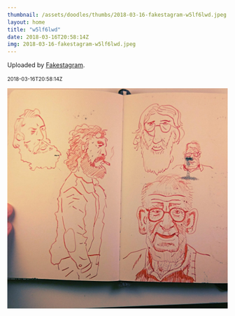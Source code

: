 ```yaml
---
thumbnail: /assets/doodles/thumbs/2018-03-16-fakestagram-w5lf6lwd.jpeg
layout: home
title: "w5lf6lwd"
date: 2018-03-16T20:58:14Z
img: 2018-03-16-fakestagram-w5lf6lwd.jpeg
---
```


Uploaded by [Fakestagram](https://github.com/opyate/fakestagram).

<small>2018-03-16T20:58:14Z</small>

![Uploaded by Fakestagram](/assets/doodles/original/2018-03-16-fakestagram-w5lf6lwd.jpeg)
